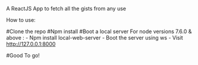 A ReactJS App to fetch all the gists from any use

How to use:

#Clone the repo
#Npm install
#Boot a local server 
	 For node versions 7.6.0 & above :
	- Npm install local-web-server
	- Boot the server using ws 
	- Visit http://127.0.0.1:8000

#Good To go!
